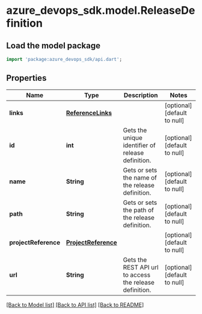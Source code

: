 # azure_devops_sdk.model.ReleaseDefinition

## Load the model package
```dart
import 'package:azure_devops_sdk/api.dart';
```

## Properties
Name | Type | Description | Notes
------------ | ------------- | ------------- | -------------
**links** | [**ReferenceLinks**](ReferenceLinks.md) |  | [optional] [default to null]
**id** | **int** | Gets the unique identifier of release definition. | [optional] [default to null]
**name** | **String** | Gets or sets the name of the release definition. | [optional] [default to null]
**path** | **String** | Gets or sets the path of the release definition. | [optional] [default to null]
**projectReference** | [**ProjectReference**](ProjectReference.md) |  | [optional] [default to null]
**url** | **String** | Gets the REST API url to access the release definition. | [optional] [default to null]

[[Back to Model list]](../README.md#documentation-for-models) [[Back to API list]](../README.md#documentation-for-api-endpoints) [[Back to README]](../README.md)


